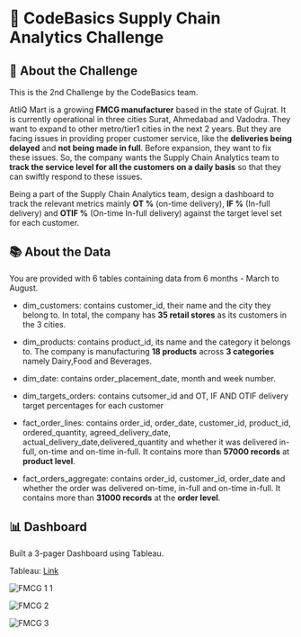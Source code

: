 # :truck: CodeBasics Supply Chain Analytics Challenge

## :muscle: About the Challenge

This is the 2nd Challenge by the CodeBasics team.

AtliQ Mart is a growing **FMCG manufacturer** based in the state of Gujrat. It is currently operational in three cities Surat, Ahmedabad and Vadodra. They want to expand to other metro/tier1 cities in the next 2 years. But they are facing issues in providing proper customer service, like the **deliveries being delayed** and **not being made in full**. Before expansion, they want to fix these issues. So, the company wants the Supply Chain Analytics team to **track the service level for all the customers on a daily basis** so that they can swiftly respond to these issues.

Being a part of the Supply Chain Analytics team, design a dashboard to track the relevant metrics mainly **OT %** (on-time delivery), **IF %** (In-full delivery) and **OTIF %** (On-time In-full delivery) against the target level set for each customer.

## :books: About the Data

You are provided with 6 tables containing data from 6 months - March to August.

- dim_customers: contains customer_id, their name and the city they belong to. In total, the company has **35 retail stores** as its customers in the 3 cities.
- dim_products: contains product_id, its name and the category it belongs to. The company is manufacturing **18 products** across **3 categories** namely Dairy,Food and Beverages.
- dim_date: contains order_placement_date, month and week number.
- dim_targets_orders: contains cutsomer_id and OT, IF AND OTIF delivery target percentages for each customer
- fact_order_lines: contains order_id, order_date, customer_id, product_id, ordered_quantity, agreed_delivery_date, actual_delivery_date,delivered_quantity and whether it was delivered in-full, on-time and on-time in-full. It contains more than **57000 records** at **product level**.

- fact_orders_aggregate: contains order_id, customer_id, order_date and whether the order was delivered on-time, in-full and on-time in-full. It contains more than **31000 records** at the **order level**.



## :bar_chart: Dashboard

Built a 3-pager Dashboard using Tableau.

Tableau: [Link](https://public.tableau.com/app/profile/priya.palak7639/viz/FMCGChallenge/Story1)

![FMCG 1 1](https://user-images.githubusercontent.com/96012488/207310165-4cbd1484-3996-464e-960f-afdbf6be4995.png)

![FMCG 2](https://user-images.githubusercontent.com/96012488/207309545-b2793bff-3f53-458a-947f-5de30400bb89.png)

![FMCG 3](https://user-images.githubusercontent.com/96012488/207309574-0b3231ae-c701-42e0-ac01-fcfc4e5192bd.png)




